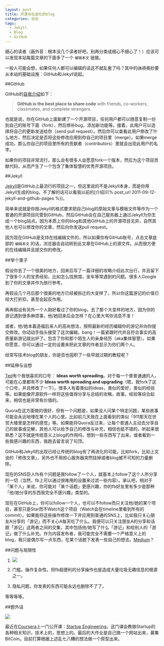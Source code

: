 ```yaml
---
layout: post
title: 开源与社会化的blog
categories: 日志
tags:
  - Jekyll
  - Blog
  - GitHub
---
```

细心的读者（画外音：根本没几个读者好吧，别再分类成细心不细心了！）应该可以发现本站每篇文章的下面多了一个 `编辑本文` 链接。

一般人可能会想，如果任何人都可以编辑的话这不就乱套了吗？其中的~~汰渍~~奥妙要从本站的基础设施：GitHub和Jekyll说起。

##GitHub

GitHub的[自我介绍](https://github.com/about)如下：

>**GitHub is the best place to share code** with friends, co-workers, classmates, and complete strangers.

也就是说，你在GitHub上面新建了一个开源项目，任何用户都可以随意复制一份到自己的账号下面（fork），然后修补bug，添加新功能等。接着，此用户可以选择将自己的更新发送给你（send pull request）。然后你可以查看此用户修改了什么地方，然后决定是否将这些修改应用到你自己的项目里（merge）。如果merge成功，那么你自己的项目里所有的贡献者（contributors）里就会出现此用户的名字。

如果你的项目非常流行，那么会有很多人会愿意fork一个版本，然后为这个项目贡献代码，从而产生了一个包含了集体智慧的优秀开源项目。

##Jekyll

[Jekyll](http://jekyllrb.com/)是GitHub上最流行的项目之一，但这里说的不是Jekyll本身，而是你用Jekyll生成的blog，不了解的话可以看我以前的[介绍]({% post_url 2011-09-12-jekyll-and-github-pages %})。

简单来说就是你按Jekyll的格式要求把自己blog的原始文章与模板文件等作为一个普通的开源项目托管到GitHub，然后GitHub会在自己服务器上通过Jekyll为你生成一个blog站点。因为本质上你的blog和其他GitHub上的开源项目无异，自然其他人也可以修改你的文章，然后向你发送pull request。

因为现在GitHub是支持在线编辑文件的，所以如果你有GitHub账号，点击文章底部的 `编辑本文` 的话，浏览器会自动转到此文章在GitHub上的源文件。从而很方便的在线编辑并且提交你的修改。

##举个栗子

假设你去了一个很美的地方，回来后写了一篇详细的攻略介绍此次出行，并且留下了很多个人的宝贵经验，比如怎么找旅馆，坐车等常遇到的问题。很多人Google到了你的文章并作为旅行参考。

再假设几个月后那个很美的地方已经被拆迁的大变样了，所以你这篇游记的价值已经大打折扣，甚至会起反作用。

再再假设有另外一个人刚好看过了你的blog，去了那个大变样的地方，因为你的游记遇到很多麻烦事，他/她回来后会怎样？在心里大骂你消息不准！

或者，他/她本着造福后来人的高尚想法，按照最新的经历编辑你的游记并向你提交修改。你动动手指头接受了这次编辑，bang！一篇紧跟时代并且符合事实的高质量新游记就出炉了。包含了你和那个陌生人的亲身经历（aka集体智慧）。如果你愿意，你可以通过一定的设置来把此文章的作者显示为你们两个人。

经常写技术blog的朋友，你是否也囤积了一些早就过期的教程呢？

##延伸与设想

[Ted](http://www.ted.com/)有个我很喜欢的口号： **Ideas worth spreading**。对于每一个普普通通的人，可能在心里都有不少 **Ideas worth spreading and upgrading**（嗯，我fork了这个口号，并且修改了一下）。很多人有着类似的ideas，类似的爱好，类似的经验等。如果能像开源软件一样将这些值得分享与总结的攻略，故事，经验等综合起来，相信也是非常有价值的。

Quora在这方面做的很好，但有一个问题是，如果没人问某个特定问题，某些故事可能会永远地埋在某个人的心里。比如前几天我在上面看到的类似「911那天在世贸大楼里是怎样的感觉」等。如果能将Quora反过来，让每个普通人主动去分享自己的故事或见解，其他人可以给予自己的修改与补充，相信也挺不错的。听起来很熟悉？这不就是传统意义上blog的作用吗，想到一些东西写了出来，或者看到一些我感兴趣的东西，我跑去留言说了句顶。

GitHub和Jekyll的出现已经让传统的blog有了再进化的可能，比如fork，比如上文说的「修改文章」，另外也不用担心服务器突然挂掉或者blog被不可知的力量删除。

现在的SNS巨人fb有个问题是我follow了一个人，就基本上follow了这个人所分享的一切（当然，fb上可以通过很难用的设置来过滤一些内容）。承认吧，相对于「某个人」来说，你可能对「某个话题」更感兴趣，你的fb好友里有多少是那种「他/她分享的东西我完全不感兴趣」类型的。

现在在GitHub上，你可以follow一个人，也可以不follow而只关注他/她的某个项目，甚至只是Star而不Watch这个项目（Watch会在timeline里看到所有的commit）。如果能将这些操作修改一下并应用到普通的SNS上，比如我只关心朋友A分享的「游记」而不关心A每天吃了什么。我便可以只关注朋友A的分享和话题「游记」这两者之间的交集，其中包括他/她写了什么「游记」和给别人的「游记」做了什么补充。作为内容发布者，我可能完全不需要一个严格意义上的blog，我只是偶尔写一点东西，在某个话题下发表一些自己的想法。[Medium](https://medium.com/about/9e53ca408c48)？

##问题与局限性

1. <a href="http://www.zazzle.com/no_one_cares_about_your_stupid_blog_tshirt-235414440311158567"><img src= "http://rlv.zcache.com/no_one_cares_about_your_stupid_blog_tshirt-r4509c5184c86419eb44bacfe373442cf_vjfew_325.jpg"></a>

2. 门槛，操作复杂性。但fb超便利的分享操作也是造成大量垃圾无趣信息的根源之一。

3. 隐私问题，你发表的东西可能永远也删除不了了。

等等等等。

##题外话

![](https://dl.dropbox.com/s/499yp8dh89g9rin/Photo%20on%207-6-13%20at%207.30%20PM.jpg)

最近在[Coursera](https://www.coursera.org/)上一门公开课：[Startup Engineering](https://www.coursera.org/course/startup)。这门课会教做Startup的各种相关知识，技术上的，思想上的。最后的大作业是自己搞一个网站出来，募集BitCoin。目前打算根据上述乱七八糟的想法做一个原型出来。
